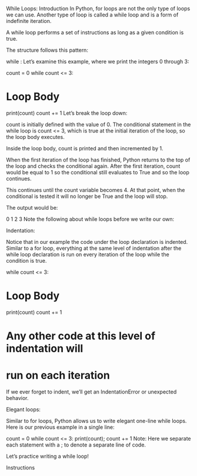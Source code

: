 While Loops: Introduction
In Python, for loops are not the only type of loops we can use. Another type of loop is called a while loop and is a form of indefinite iteration.

A while loop performs a set of instructions as long as a given condition is true.

The structure follows this pattern:

while <conditional statement>:
  <action>
Let’s examine this example, where we print the integers 0 through 3:

count = 0
while count <= 3:
  # Loop Body
  print(count)
  count += 1
Let’s break the loop down:

count is initially defined with the value of 0. The conditional statement in the while loop is count <= 3, which is true at the initial iteration of the loop, so the loop body executes.

Inside the loop body, count is printed and then incremented by 1.

When the first iteration of the loop has finished, Python returns to the top of the loop and checks the conditional again. After the first iteration, count would be equal to 1 so the conditional still evaluates to True and so the loop continues.

This continues until the count variable becomes 4. At that point, when the conditional is tested it will no longer be True and the loop will stop.

The output would be:

0
1
2
3
Note the following about while loops before we write our own:

Indentation:

Notice that in our example the code under the loop declaration is indented. Similar to a for loop, everything at the same level of indentation after the while loop declaration is run on every iteration of the loop while the condition is true.

while count <= 3:
  # Loop Body
  print(count)
  count += 1
  # Any other code at this level of indentation will
  # run on each iteration
If we ever forget to indent, we’ll get an IndentationError or unexpected behavior.

Elegant loops:

Similar to for loops, Python allows us to write elegant one-line while loops. Here is our previous example in a single line:

count = 0
while count <= 3: print(count); count += 1
Note: Here we separate each statement with a ; to denote a separate line of code.

Let’s practice writing a while loop!

Instructions

